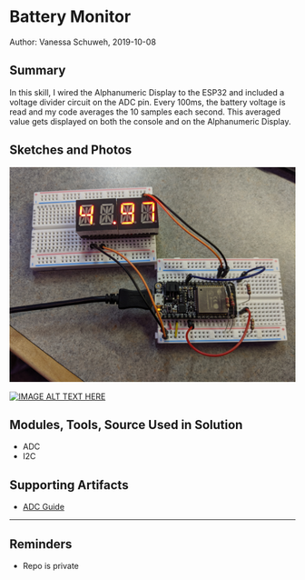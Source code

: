 #  Battery Monitor

Author: Vanessa Schuweh, 2019-10-08

## Summary

In this skill, I wired the Alphanumeric Display to the ESP32 and included a voltage divider circuit on the ADC pin. Every 100ms, the battery voltage is read and my code averages the 10 samples each second. This averaged value gets displayed on both the console and on the Alphanumeric Display.

## Sketches and Photos
![Image](./images/monitor.jpg)


[![IMAGE ALT TEXT HERE](https://img.youtube.com/vi/ylF8rvvnhxk/0.jpg)](https://www.youtube.com/watch?v=ylF8rvvnhxk)


## Modules, Tools, Source Used in Solution
* ADC
* I2C

## Supporting Artifacts

* [ADC Guide](https://docs.espressif.com/projects/esp-idf/en/latest/api-reference/peripherals/adc.html)
-----

## Reminders
- Repo is private

